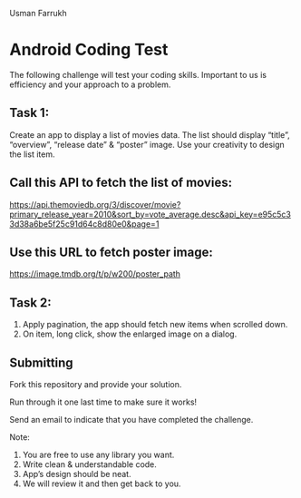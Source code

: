 Usman Farrukh


# Android Coding Test

The following challenge will test your coding skills. Important to us is efficiency and your approach to a problem.


## Task 1:
Create an app to display a list of movies data. The list should display “title”, “overview”, “release date” & “poster” image. Use your creativity to design the list item.

## Call this API to fetch the list of movies:
https://api.themoviedb.org/3/discover/movie?primary_release_year=2010&sort_by=vote_average.desc&api_key=e95c5c33d38a6be5f25c91d64c8d80e0&page=1

## Use this URL to fetch poster image:
https://image.tmdb.org/t/p/w200/poster_path 
 
 ## Task 2:
1. Apply pagination, the app should fetch new items when scrolled down.
2. On item, long click, show the enlarged image on a dialog.

## Submitting
Fork this repository and provide your solution.

Run through it one last time to make sure it works!

Send an email to indicate that you have completed the challenge.

Note:
1. You are free to use any library you want.
3. Write clean & understandable code.
4. App’s design should be neat.
5. We will review it and then get back to you.

